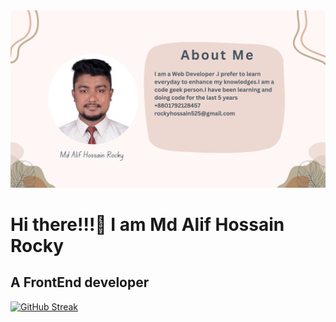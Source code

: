 <img src="./image/banner.jpg">

<h1>Hi there!!!🥰 I am Md Alif Hossain Rocky</h1>
<h2>A FrontEnd developer</h2>

[![GitHub Streak](https://github-readme-streak-stats.herokuapp.com?user=ROCKHOSSAIN)](https://git.io/streak-stats)
